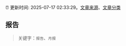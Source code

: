 :alarm_clock: 更新时间: 2025-07-17 02:33:29。[文章来源](/README.md)、[文章分类](/TAGS.md)

## 报告


> 关键字：`报告`、`月报`



